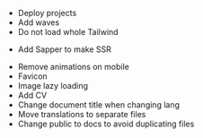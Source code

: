 - Deploy projects
- Add waves
- Do not load whole Tailwind
* Add Sapper to make SSR
- Remove animations on mobile
- Favicon
- Image lazy loading
- Add CV
- Change document title when changing lang
- Move translations to separate files
- Change public to docs to avoid duplicating files
